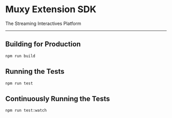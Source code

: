 # Muxy Extension SDK

The Streaming Interactives Platform

------

## Building for Production

```
npm run build
```

## Running the Tests

```
npm run test
```

## Continuously Running the Tests

```
npm run test:watch
```